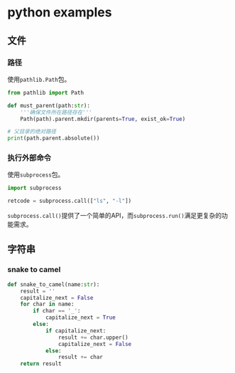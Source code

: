 # python examples

## 文件
### 路径

使用`pathlib.Path`包。

```python
from pathlib import Path

def must_parent(path:str):
    '''确保文件所在路径存在'''
    Path(path).parent.mkdir(parents=True, exist_ok=True)

# 父目录的绝对路径
print(path.parent.absolute())
```

### 执行外部命令

使用`subprocess`包。

```python
import subprocess

retcode = subprocess.call(["ls", "-l"]) 
```

`subprocess.call()`提供了一个简单的API，而`subprocess.run()`满足更复杂的功能需求。

## 字符串

### snake to camel

```python
def snake_to_camel(name:str):
    result = ''
    capitalize_next = False
    for char in name:
        if char == '_':
            capitalize_next = True
        else:
            if capitalize_next:
                result += char.upper()
                capitalize_next = False
            else:
                result += char
    return result
```